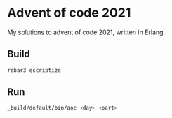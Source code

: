 # Advent of code 2021

My solutions to advent of code 2021, written in Erlang.

## Build

```sh
rebar3 escriptize
```

## Run

```sh
_build/default/bin/aoc <day> <part>
```
